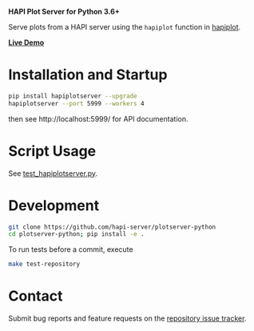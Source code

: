 **HAPI Plot Server for Python 3.6+**

Serve plots from a HAPI server using the `hapiplot` function in [hapiplot](http://github.com/hapi-server/client-python>).

[**Live Demo**](http://hapi-server.org/plot)

# Installation and Startup

```bash
pip install hapiplotserver --upgrade
hapiplotserver --port 5999 --workers 4
```

then see http://localhost:5999/ for API documentation.

# Script Usage

See [test_hapiplotserver.py](https://github.com/hapi-server/plotserver-python/hapiplotserver/master/test_hapiplotserver.py).

# Development

```bash
git clone https://github.com/hapi-server/plotserver-python
cd plotserver-python; pip install -e .
```

To run tests before a commit, execute

```bash
make test-repository
```

# Contact

Submit bug reports and feature requests on the [repository issue
tracker](https://github.com/hapi-server/plotserver-python/issues>).
